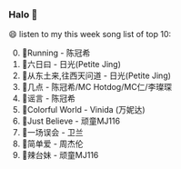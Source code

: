 

### Halo 👋

😄 listen to my this week song list of top 10:

0. 🌈Running - 陈冠希
1. 🌈六日曰 - 日光(Petite Jing)
2. 🌈从东土来,往西天问道 - 日光(Petite Jing)
3. 🌈几点 - 陈冠希/MC Hotdog/MC仁/李璨琛
4. 🌈谣言 - 陈冠希
5. 🌈Colorful World - Vinida (万妮达)
6. 🌈Just Believe - 顽童MJ116
7. 🌈一场误会 - 卫兰
8. 🌈简单爱 - 周杰伦
9. 🌈辣台妹 - 顽童MJ116

